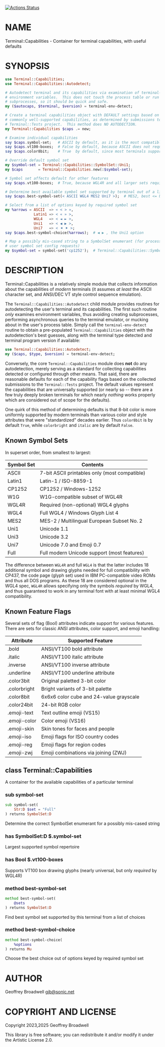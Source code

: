 [![Actions Status](https://github.com/japhb/Terminal-Capabilities/actions/workflows/test.yml/badge.svg)](https://github.com/japhb/Terminal-Capabilities/actions)

NAME
====

Terminal::Capabilities - Container for terminal capabilities, with useful defaults

SYNOPSIS
========

```raku
use Terminal::Capabilities;
use Terminal::Capabilities::Autodetect;

# Autodetect terminal and its capabilities via examination of terminal-related
# environment variables.  This does not touch the process table or run any
# subprocesses, so it should be quick and safe.
my ($autocaps, $terminal, $version) = terminal-env-detect;

# Create a terminal capabilities object with DEFAULT settings based on the most
# commonly well-supported capabilities, as determined by submissions to the
# Terminal::Tests project.  This method does NO AUTODECTION.
my Terminal::Capabilities $caps .= new;

# Examine individual capabilities
say $caps.symbol-set;   # ASCII by default, as it is the most compatible
say $caps.vt100-boxes;  # False by default, because ASCII does not require it
say $caps.color8bit;    # True  by default, since most terminals support it

# Override default symbol set
my $symbol-set = Terminal::Capabilities::SymbolSet::Uni1;
my $caps       = Terminal::Capabilities.new(:$symbol-set);

# Symbol set affects default for other features
say $caps.vt100-boxes;  # True, because WGL4R and all larger sets require it

# Determine best available symbol set supported by terminal out of a list
say $caps.best-symbol-set(< ASCII WGL4 MES2 Uni7 >);  # MES2, best <= Uni1

# Select from a list of options keyed by required symbol set
my %arrows = ASCII  => « < > »,
             Latin1 => < « » >,
             WGL4   => < ◄ ► >,
             Uni1   => < ◀ ▶ >,
             Uni7   => < ⯇ ⯈ >;
say $caps.best-symbol-choice(%arrows);  # ◀ ▶ , the Uni1 option

# Map a possibly mis-cased string to a SymbolSet enumerant (for processing
# user symbol set config requests)
my $symbol-set = symbol-set('cp1252');  # Terminal::Capabilities::SymbolSet::CP1252
```

DESCRIPTION
===========

Terminal::Capabilities is a relatively simple module that collects information about the capabilities of *modern* terminals (it assumes *at least* the ASCII character set, and ANSI/DEC VT style control sequence emulation).

The `Terminal::Capabilities::Autodetect` child module provides routines for autodetecting the user's terminal and its capabilities. The first such routine *only* examines environment variables, thus avoiding creating subprocesses, performing asynchronous queries to the terminal emulator, or mucking about in the user's process table. Simply call the `terminal-env-detect` routine to obtain a pre-populated `Terminal::Capabilities` object with the autodetection's best guesses, along with the terminal type detected and terminal program version if available:

```raku
use Terminal::Capabilities::Autodetect;
my ($caps, $type, $version) = terminal-env-detect;
```

Conversely, the core `Terminal::Capabilities` module does **not** do any autodetection, merely serving as a standard for collecting capabilities detected or configured through other means. That said, there are reasonable defaults for each of the capability flags based on the collected submissions to the `Terminal::Tests` project. The default values represent the capabilities that are universally supported (or nearly so -- there are a few truly deeply broken terminals for which nearly *nothing* works properly which are considered out of scope for the defaults).

One quirk of this method of determining defaults is that 8-bit color is more uniformly supported by modern terminals than various color and style attributes that were "standardized" decades earlier. Thus `color8bit` is by default `True`, while `colorbright` and `italic` are by default `False`.

Known Symbol Sets
-----------------

In superset order, from smallest to largest:

<table class="pod-table">
<thead><tr>
<th>Symbol Set</th> <th>Contents</th>
</tr></thead>
<tbody>
<tr> <td>ASCII</td> <td>7-bit ASCII printables only (most compatible)</td> </tr> <tr> <td>Latin1</td> <td>Latin-1 / ISO-8859-1</td> </tr> <tr> <td>CP1252</td> <td>CP1252 / Windows-1252</td> </tr> <tr> <td>W1G</td> <td>W1G-compatible subset of WGL4R</td> </tr> <tr> <td>WGL4R</td> <td>Required (non-optional) WGL4 glyphs</td> </tr> <tr> <td>WGL4</td> <td>Full WGL4 / Windows Glyph List 4</td> </tr> <tr> <td>MES2</td> <td>MES-2 / Multilingual European Subset No. 2</td> </tr> <tr> <td>Uni1</td> <td>Unicode 1.1</td> </tr> <tr> <td>Uni3</td> <td>Unicode 3.2</td> </tr> <tr> <td>Uni7</td> <td>Unicode 7.0 and Emoji 0.7</td> </tr> <tr> <td>Full</td> <td>Full modern Unicode support (most features)</td> </tr>
</tbody>
</table>

The difference between `WGL4R` and full `WGL4` is that the latter includes 18 additional symbol and drawing glyphs needed for full compatibility with CP437, the code page (glyph set) used in IBM PC-compatible video ROMs and thus all DOS programs. As these 18 are considered optional in the WGL4 spec, `WGL4R` allows specifying only the symbols *required* by WGL4, and thus guaranteed to work in any terminal font with at least minimal WGL4 compatibility.

Known Feature Flags
-------------------

Several sets of flag (Bool) attributes indicate support for various features. There are sets for classic ANSI attributes, color support, and emoji handling:

<table class="pod-table">
<thead><tr>
<th>Attribute</th> <th>Supported Feature</th>
</tr></thead>
<tbody>
<tr> <td>.bold</td> <td>ANSI/VT100 bold attribute</td> </tr> <tr> <td>.italic</td> <td>ANSI/VT100 italic attribute</td> </tr> <tr> <td>.inverse</td> <td>ANSI/VT100 inverse attribute</td> </tr> <tr> <td>.underline</td> <td>ANSI/VT100 underline attribute</td> </tr> <tr> <td>.color3bit</td> <td>Original paletted 3-bit color</td> </tr> <tr> <td>.colorbright</td> <td>Bright variants of 3-bit palette</td> </tr> <tr> <td>.color8bit</td> <td>6x6x6 color cube and 24-value grayscale</td> </tr> <tr> <td>.color24bit</td> <td>24-bit RGB color</td> </tr> <tr> <td>.emoji-text</td> <td>Text outline emoji (VS15)</td> </tr> <tr> <td>.emoji-color</td> <td>Color emoji (VS16)</td> </tr> <tr> <td>.emoji-skin</td> <td>Skin tones for faces and people</td> </tr> <tr> <td>.emoji-iso</td> <td>Emoji flags for ISO country codes</td> </tr> <tr> <td>.emoji-reg</td> <td>Emoji flags for region codes</td> </tr> <tr> <td>.emoji-zwj</td> <td>Emoji combinations via joining (ZWJ)</td> </tr>
</tbody>
</table>

class Terminal::Capabilities
----------------------------

A container for the available capabilities of a particular terminal

### sub symbol-set

```raku
sub symbol-set(
    Str:D $set = "Full"
) returns SymbolSet:D
```

Determine the correct SymbolSet enumerant for a possibly mis-cased string

### has SymbolSet:D $.symbol-set

Largest supported symbol repertoire

### has Bool $.vt100-boxes

Supports VT100 box drawing glyphs (nearly universal, but only *required* by WGL4R)

### method best-symbol-set

```raku
method best-symbol-set(
    @sets
) returns SymbolSet:D
```

Find best symbol set supported by this terminal from a list of choices

### method best-symbol-choice

```raku
method best-symbol-choice(
    %options
) returns Mu
```

Choose the best choice out of options keyed by required symbol set

AUTHOR
======

Geoffrey Broadwell <gjb@sonic.net>

COPYRIGHT AND LICENSE
=====================

Copyright 2023,2025 Geoffrey Broadwell

This library is free software; you can redistribute it and/or modify it under the Artistic License 2.0.

